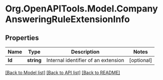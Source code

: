 
# Org.OpenAPITools.Model.CompanyAnsweringRuleExtensionInfo

## Properties

Name | Type | Description | Notes
------------ | ------------- | ------------- | -------------
**Id** | **string** | Internal identifier of an extension | [optional] 

[[Back to Model list]](../README.md#documentation-for-models)
[[Back to API list]](../README.md#documentation-for-api-endpoints)
[[Back to README]](../README.md)

